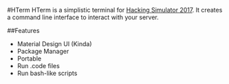 #HTerm
HTerm is a simplistic terminal for [Hacking Simulator 2017](http://www.blackdevoid.com/). It creates a command line interface to interact with your server. 

##Features
* Material Design UI (Kinda)
* Package Manager
* Portable
* Run .code files
* Run bash-like scripts
